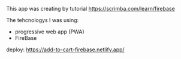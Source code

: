This app was creating by tutorial https://scrimba.com/learn/firebase

The tehcnologys I was using: 

- progressive web app (PWA)
- FireBase

deploy: https://add-to-cart-firebase.netlify.app/
